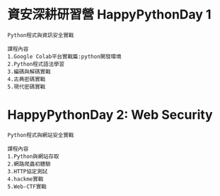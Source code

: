 # 資安深耕研習營 HappyPythonDay 1
```
Python程式與資訊安全實戰

課程內容
1.Google Colab平台實戰篇:python開發環境
2.Python程式語法學習
3.編碼與解碼實戰
4.古典密碼實戰
5.現代密碼實戰
```
# HappyPythonDay 2: Web Security
```
Python程式與網站安全實戰

課程內容
1.Python與網站存取
2.網路爬蟲初體驗
3.HTTP協定測試
4.hackme實戰
5.Web-CTF實戰
```
